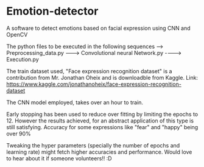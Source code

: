 # Emotion-detector
A software to detect emotions based on facial expression using CNN and OpenCV

The python files to be executed in the following sequences --> Preprocessing_data.py ---> Convolutional neural Network.py ----> Execution.py

The train dataset used, "Face expression recognition dataset" is a contribution from Mr. Jonathan Oheix and is downloadble from Kaggle. Link: https://www.kaggle.com/jonathanoheix/face-expression-recognition-dataset

The CNN model employed, takes over an hour to train. 

Early stopping has been used to reduce over fitting by limiting the epochs to 12. However the results achieved, for an abstract application of this type is still satisfying. Accuracy for some expressions like "fear" and "happy" being over 90%

Tweaking the hyper parameters (specially the number of epochs and learning rate) might fetch higher accuracies and performance. Would love to hear about it if someone volunteers!! :D
